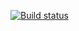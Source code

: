 [![Build status](https://ci.appveyor.com/api/projects/status/es8sra78s2dert0t/branch/main?svg=true)](https://ci.appveyor.com/project/AlyonaRukavichka/webinterf/branch/main)
